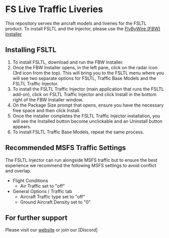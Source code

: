 # FS Live Traffic Liveries

This repository serves the aircraft models and liveries for the FSLTL product. To install FSLTL and the Injector, please use the [FlyByWire (FBW) Installer](https://flybywiresim.com)

## Installing FSLTL

1. To install FSLTL, download and run the FBW Installer.
1. Once the FBW Installer opens, in the left pane, click on the radar icon (3rd icon from the top). This will bring you to the FSLTL menu where you will see two separate options for FSLTL, Traffic Base Models and the FSLTL Traffic Injector.
1. To install the FSLTL Traffic Injector (main application that runs the FSLTL add-on), click on FSLTL Traffic Injector and click Install in the bottom right of the FBW Installer window.
1. On the Package Size prompt that opens, ensure you have the necessary free space and then click Install.
1. Once the installer completes the FSLTL Traffic Injector installation, you will see the Installed button become unclickable and an Uninstall button appears.
1. To install FSLTL Traffic Base Models, repeat the same process.

## Recommended MSFS Traffic Settings
The FSLTL Injector can run alongside MSFS traffic but to ensure the best experience we recommend the following MSFS settings to avoid conflict and overlap.

- Flight Conditions
    - Air Traffic set to "off"
- General Options / Traffic tab
    - Aircraft Traffic type set to "off"
    - Ground Aircraft Density set to "0"

## For further support
Please visit our [website](https://www.fslivetrafficliveries.com) or join our [Discord]